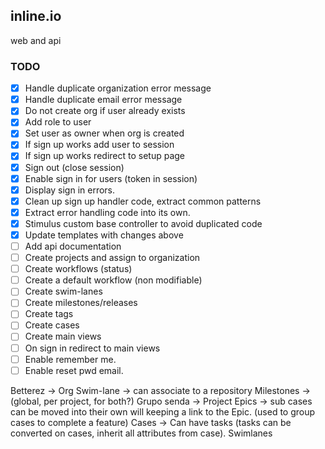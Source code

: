## inline.io

web and api

### TODO

- [x] Handle duplicate organization error message
- [x] Handle duplicate email error message
- [x] Do not create org if user already exists
- [x] Add role to user
- [x] Set user as owner when org is created
- [x] If sign up works add user to session
- [x] If sign up works redirect to setup page
- [x] Sign out (close session)
- [x] Enable sign in for users (token in session)
- [x] Display sign in errors.
- [x] Clean up sign up handler code, extract common patterns
- [x] Extract error handling code into its own.
- [x] Stimulus custom base controller to avoid duplicated code
- [x] Update templates with changes above
- [ ] Add api documentation
- [ ] Create projects and assign to organization
- [ ] Create workflows (status)
- [ ] Create a default workflow (non modifiable)
- [ ] Create swim-lanes
- [ ] Create milestones/releases
- [ ] Create tags
- [ ] Create cases
- [ ] Create main views
- [ ] On sign in redirect to main views
- [ ] Enable remember me.
- [ ] Enable reset pwd email.

Betterez -> Org
Swim-lane -> can associate to a repository
Milestones -> (global, per project, for both?)
Grupo senda -> Project
  Epics -> sub cases can be moved into their own will keeping a link to the Epic. (used to group cases to complete a feature)
  Cases ->
    Can have tasks (tasks can be converted on cases, inherit all attributes from case).
  Swimlanes